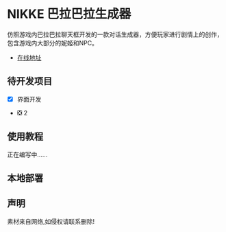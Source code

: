# NIKKE 巴拉巴拉生成器

仿照游戏内巴拉巴拉聊天框开发的一款对话生成器，方便玩家进行剧情上的创作，包含游戏内大部分的妮姬和NPC。

- [在线地址](https://notfacegui.github.io/)

## 待开发项目
- [x] 界面开发
- ❎ 2
## 使用教程

正在编写中……

## 本地部署

## 声明

素材来自网络,如侵权请联系删除!
